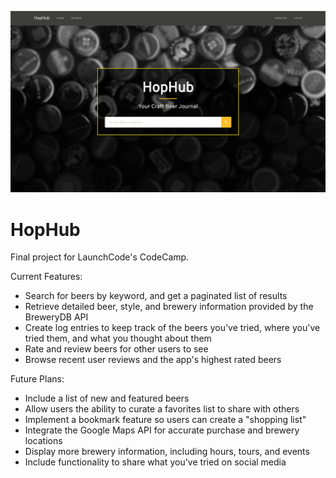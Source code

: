 ![HopHub Screenshot](HopHub/wwwroot/images/screenshot-home-sm.png?raw=true "HopHub Home")

HopHub
======
Final project for LaunchCode's CodeCamp.

Current Features:
- Search for beers by keyword, and get a paginated list of results
- Retrieve detailed beer, style, and brewery information provided by the BreweryDB API
- Create log entries to keep track of the beers you've tried, where you've tried them, and what you thought about them
- Rate and review beers for other users to see
- Browse recent user reviews and the app's highest rated beers

Future Plans:
- Include a list of new and featured beers
- Allow users the ability to curate a favorites list to share with others
- Implement a bookmark feature so users can create a "shopping list" 
- Integrate the Google Maps API for accurate purchase and brewery locations
- Display more brewery information, including hours, tours, and events
- Include functionality to share what you've tried on social media
